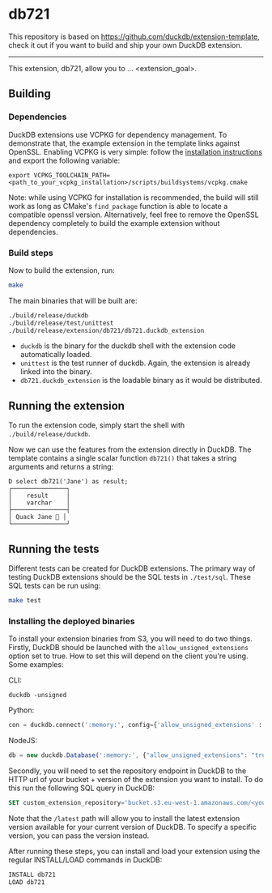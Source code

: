 # db721

This repository is based on https://github.com/duckdb/extension-template, check it out if you want to build and ship your own DuckDB extension.

---

This extension, db721, allow you to ... <extension_goal>.


## Building
### Dependencies
DuckDB extensions use VCPKG for dependency management. To demonstrate that, the example extension in the template links against
OpenSSL. Enabling VCPKG is very simple: follow the [installation instructions](https://vcpkg.io/en/getting-started) and export the following variable:
```shell
export VCPKG_TOOLCHAIN_PATH=<path_to_your_vcpkg_installation>/scripts/buildsystems/vcpkg.cmake
```
Note: while using VCPKG for installation is recommended, the build will still work as long as
CMake's `find_package` function is able to locate a compatible openssl version. Alternatively, feel free
to remove the OpenSSL dependency completely to build the example extension without dependencies.

### Build steps
Now to build the extension, run:
```sh
make
```
The main binaries that will be built are:
```sh
./build/release/duckdb
./build/release/test/unittest
./build/release/extension/db721/db721.duckdb_extension
```
- `duckdb` is the binary for the duckdb shell with the extension code automatically loaded.
- `unittest` is the test runner of duckdb. Again, the extension is already linked into the binary.
- `db721.duckdb_extension` is the loadable binary as it would be distributed.

## Running the extension
To run the extension code, simply start the shell with `./build/release/duckdb`.

Now we can use the features from the extension directly in DuckDB. The template contains a single scalar function `db721()` that takes a string arguments and returns a string:
```
D select db721('Jane') as result;
┌───────────────┐
│    result     │
│    varchar    │
├───────────────┤
│ Quack Jane 🐥 │
└───────────────┘
```

## Running the tests
Different tests can be created for DuckDB extensions. The primary way of testing DuckDB extensions should be the SQL tests in `./test/sql`. These SQL tests can be run using:
```sh
make test
```

### Installing the deployed binaries
To install your extension binaries from S3, you will need to do two things. Firstly, DuckDB should be launched with the
`allow_unsigned_extensions` option set to true. How to set this will depend on the client you're using. Some examples:

CLI:
```shell
duckdb -unsigned
```

Python:
```python
con = duckdb.connect(':memory:', config={'allow_unsigned_extensions' : 'true'})
```

NodeJS:
```js
db = new duckdb.Database(':memory:', {"allow_unsigned_extensions": "true"});
```

Secondly, you will need to set the repository endpoint in DuckDB to the HTTP url of your bucket + version of the extension
you want to install. To do this run the following SQL query in DuckDB:
```sql
SET custom_extension_repository='bucket.s3.eu-west-1.amazonaws.com/<your_extension_name>/latest';
```
Note that the `/latest` path will allow you to install the latest extension version available for your current version of
DuckDB. To specify a specific version, you can pass the version instead.

After running these steps, you can install and load your extension using the regular INSTALL/LOAD commands in DuckDB:
```sql
INSTALL db721
LOAD db721
```
